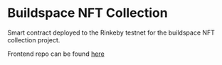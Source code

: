 # Buildspace NFT Collection

Smart contract deployed to the Rinkeby testnet for the buildspace NFT collection project.

Frontend repo can be found [here](https://github.com/subject026/eth-nft-collection-frontend)
